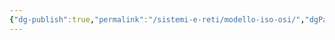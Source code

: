 ```yaml
---
{"dg-publish":true,"permalink":"/sistemi-e-reti/modello-iso-osi/","dgPassFrontmatter":true,"noteIcon":"","created":"2024-12-31T14:06:29.138+01:00","updated":"2024-12-31T14:25:24.501+01:00"}
---
```


